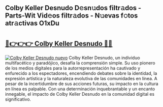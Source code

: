 ## Colby Keller Desnudo D𝚎sn𝚞dos filtr𝚊dos - Parts-Wit Vid𝚎os filtr𝚊dos - N𝚞evas f𝚘tos atr𝚊ctivas O1xDu

# <h2><a href="http://mba01ux.tromn.icu/?c=Colby+Keller+Desnudo">🔗👉👉👉 Colby Keller Desnudo 🔗🔗</a></h2>

[![Colby Keller Desnudo nuevo](https://i.imgur.com/pEAQMta.gif)](http://mba01ux.tromn.icu/?c=Colby+Keller+Desnudo)
Colby Keller Desnudo, un individuo multifacético y paradójico, desafía la comprensión simple. Su uso pionero de los medios digitales para la autorrepresentación ha cautivado y enfurecido a los espectadores, encendiendo debates sobre la identidad, la expresión artística y la naturaleza evolutiva de las comunidades en línea. A pesar de la incertidumbre de sus acciones futuras, su impacto en la cultura en línea es palpable. Con una determinación inquebrantable y un encanto innegable, el impacto de Colby Keller Desnudo en la comunidad digital es significativo.
